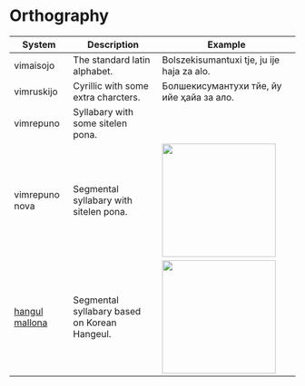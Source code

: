 Orthography
===

| System | Description | Example |
| ------ | ----------- | ------- |
| vimaisojo | The standard latin alphabet. | Bolszekisumantuxi tje, ju ije haja za alo. |
| vimruskijo | Cyrillic with some extra charcters. | Болшекисумантухи тйе, йу ийе ҳайа за ало. |
| vimrepuno | Syllabary with some sitelen pona. | |
| vimrepuno nova | Segmental syllabary with sitelen pona. | <img src="https://almostahexagon2.github.io/lri/uploads/imgs/orthography/vimrepuno-nova.webp" height="200" />|
| [hangul mallona](orthography/hangul-mallona.md) | Segmental syllabary based on Korean Hangeul. | <img src="https://almostahexagon2.github.io/lri/uploads/imgs/orthography/hangul-mallona.jpg" height="200" >|
